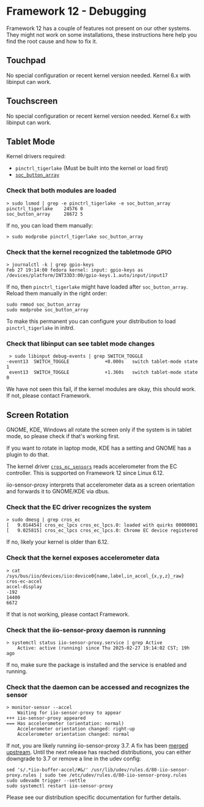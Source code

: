 # Framework 12 - Debugging

Framework 12 has a couple of features not present on our other systems.
They might not work on some installations, these instructions here help you find the root cause and how to fix it.

## Touchpad

No special configuration or recent kernel version needed.
Kernel 6.x with libinput can work.

## Touchscreen

No special configuration or recent kernel version needed.
Kernel 6.x with libinput can work.

## Tablet Mode

Kernel drivers required:

- `pinctrl_tigerlake` (Must be built into the kernel or load first)
- [`soc_button_array`](https://github.com/torvalds/linux/blob/master/drivers/input/misc/soc_button_array.c)

### Check that both modules are loaded

```
> sudo lsmod | grep -e pinctrl_tigerlake -e soc_button_array
pinctrl_tigerlake    24576 0
soc_button_array     28672 5
```

If no, you can load them manually:

```
> sudo modprobe pinctrl_tigerlake soc_button_array
```

### Check that the kernel recognized the tabletmode GPIO

```
> journalctl -k | grep gpio-keys
Feb 27 19:14:00 fedora kernel: input: gpio-keys as /devices/platform/INT33D3:00/gpio-keys.1.auto/input/input17
```

If no, then `pinctrl_tigerlake` might have loaded after `soc_button_array`.
Reload them manually in the right order:

```
sudo rmmod soc_button_array
sudo modprobe soc_button_array
```

To make this permanent you can configure your distribution to load
`pinctrl_tigerlake` in initrd.

### Check that libinput can see tablet mode changes

```
 > sudo libinput debug-events | grep SWITCH_TOGGLE
-event13  SWITCH_TOGGLE           	+0.000s   switch tablet-mode state 1
 event13  SWITCH_TOGGLE           	+1.360s   switch tablet-mode state 0
```

We have not seen this fail, if the kernel modules are okay, this should work.
If not, please contact Framework.

## Screen Rotation

GNOME, KDE, Windows all rotate the screen only if the system is in tablet mode,
so please check if that's working first.

If you want to rotate in laptop mode, KDE has a setting and GNOME has a plugin to do that.

The kernel driver
[`cros_ec_sensors`](https://github.com/torvalds/linux/blob/master/drivers/iio/common/cros_ec_sensors/cros_ec_sensors.c)
reads accelerometer from the EC controller. This is supported on Framework 12
since Linux 6.12.

iio-sensor-proxy interprets that accelerometer data as a screen orientation and
forwards it to GNOME/KDE via dbus.

### Check that the EC driver recognizes the system

```
> sudo dmesg | grep cros_ec
[	9.014454] cros_ec_lpcs cros_ec_lpcs.0: loaded with quirks 00000001
[	9.025815] cros_ec_lpcs cros_ec_lpcs.0: Chrome EC device registered
```

If no, likely your kernel is older than 6.12.

### Check that the kernel exposes accelerometer data

```
> cat /sys/bus/iio/devices/iio:device0{name,label,in_accel_{x,y,z}_raw}
cros-ec-accel
accel-display
-192
14400
6672
```

If that is not working, please contact Framework.

### Check that the iio-sensor-proxy daemon is runnning

```
> systemctl status iio-sensor-proxy.service | grep Active
 	Active: active (running) since Thu 2025-02-27 19:14:02 CST; 19h ago
```

If no, make sure the package is installed and the service is enabled and running.


### Check that the daemon can be accessed and recognizes the sensor

```
> monitor-sensor --accel
	Waiting for iio-sensor-proxy to appear
+++ iio-sensor-proxy appeared
=== Has accelerometer (orientation: normal)
	Accelerometer orientation changed: right-up
	Accelerometer orientation changed: normal
```

If not, you are likely running iio-sensor-proxy 3.7.
A fix has been [merged upstream](https://gitlab.freedesktop.org/hadess/iio-sensor-proxy/-/merge_requests/400).
Until the next release has reached distributions, you can either downgrade to
3.7 or remove a line in the udev config:

```
sed 's/.*iio-buffer-accel/#&/' /usr/lib/udev/rules.d/80-iio-sensor-proxy.rules | sudo tee /etc/udev/rules.d/80-iio-sensor-proxy.rules
sudo udevadm trigger --settle
sudo systemctl restart iio-sensor-proxy
```

Please see our distribution specific documentation for further details.
